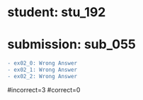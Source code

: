 # student: stu_192
# submission: sub_055

```diff
- ex02_0: Wrong Answer
- ex02_1: Wrong Answer
- ex02_2: Wrong Answer
```
#incorrect=3
#correct=0
